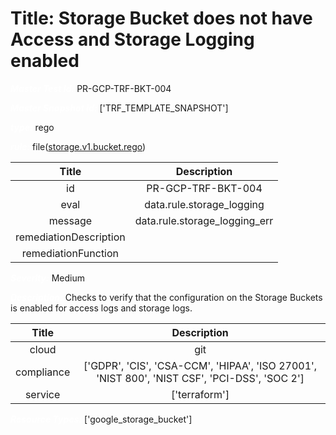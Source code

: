 



# Title: Storage Bucket does not have Access and Storage Logging enabled


***<font color="white">Master Test Id:</font>*** PR-GCP-TRF-BKT-004

***<font color="white">Master Snapshot Id:</font>*** ['TRF_TEMPLATE_SNAPSHOT']

***<font color="white">type:</font>*** rego

***<font color="white">rule:</font>*** file([storage.v1.bucket.rego])  
  
  
  
  

|Title|Description|
| :---: | :---: |
|id|PR-GCP-TRF-BKT-004|
|eval|data.rule.storage_logging|
|message|data.rule.storage_logging_err|
|remediationDescription||
|remediationFunction||


***<font color="white">Severity:</font>*** Medium

***<font color="white">Description:</font>*** Checks to verify that the configuration on the Storage Buckets is enabled for access logs and storage logs.  
  
  

|Title|Description|
| :---: | :---: |
|cloud|git|
|compliance|['GDPR', 'CIS', 'CSA-CCM', 'HIPAA', 'ISO 27001', 'NIST 800', 'NIST CSF', 'PCI-DSS', 'SOC 2']|
|service|['terraform']|


***<font color="white">Resource Types:</font>*** ['google_storage_bucket']


[storage.v1.bucket.rego]: https://github.com/prancer-io/prancer-compliance-test/tree/master/google/terraform/storage.v1.bucket.rego

